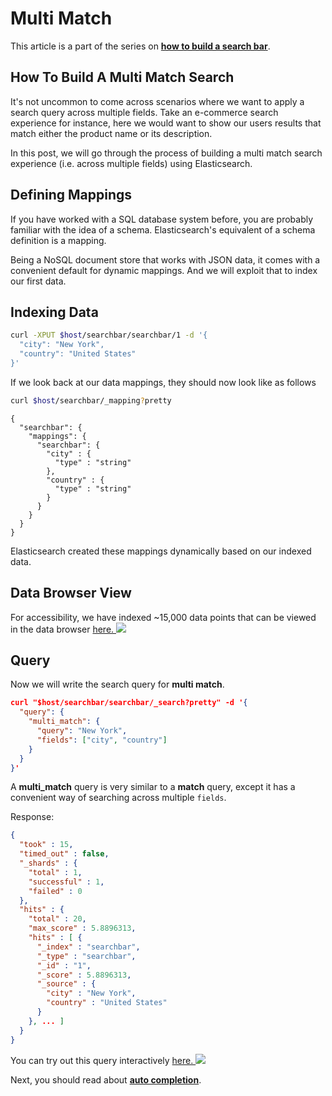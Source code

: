 # Multi Match

This article is a part of the series on [**how to build a search bar**](https://github.com/appbaseio/esc/blob/master/searchbar/introduction.md).

## How To Build A Multi Match Search

It's not uncommon to come across scenarios where we want to apply a search query across multiple fields. Take an e-commerce search experience for instance, here we would want to show our users results that match either the product name or its description.

In this post, we will go through the process of building a multi match search experience (i.e. across multiple fields) using Elasticsearch.


## Defining Mappings

If you have worked with a SQL database system before, you are probably familiar with the idea of a schema. Elasticsearch's equivalent of a schema definition is a mapping.

Being a NoSQL document store that works with JSON data, it comes with a convenient default for dynamic mappings. And we will exploit that to index our first data.

## Indexing Data

```bash
curl -XPUT $host/searchbar/searchbar/1 -d '{
  "city": "New York",
  "country": "United States"
}'
```

If we look back at our data mappings, they should now look like as follows

```bash
curl $host/searchbar/_mapping?pretty
```

```
{
  "searchbar": {
    "mappings": {
      "searchbar": {
        "city" : {
          "type" : "string"
        },
        "country" : {
          "type" : "string"
        }
      }
    }
  }
}
```

Elasticsearch created these mappings dynamically based on our indexed data.

## Data Browser View

For accessibility, we have indexed ~15,000 data points that can be viewed in the data browser [here. ![](https://i.imgur.com/rHOEixS.png)](https://opensource.appbase.io/dejavu/live/#?input_state=XQAAAALGAAAAAAAAAAA9iIqnY-B2BnTZGEQz6wkFsf75RGH_jHaI0iFldVUA8qAu_IuFdCiPbQoJXhucJFD7Tx0dCbrMnss3gpLkoGLSlzMWr0Rs78QzD1cInlCxvWqSgdLhvpBcAJW68g0Vhcn0xKzkLHaOzsy68EPdXOYucCl6c8hMMRGu3y4dlzbBXn60r5lbWVcwldsd4kUXc8NRk6kGMuYbn4Qx47XYODZCQPz6_vsDAwA)

## Query

Now we will write the search query for **multi match**.

```json
curl "$host/searchbar/searchbar/_search?pretty" -d '{
  "query": {
    "multi_match": {
      "query": "New York",
      "fields": ["city", "country"]
    }
  }
}'
```

A **multi_match** query is very similar to a **match** query, except it has a convenient way of searching across multiple `fields`.

Response:
```json
{
  "took" : 15,
  "timed_out" : false,
  "_shards" : {
    "total" : 1,
    "successful" : 1,
    "failed" : 0
  },
  "hits" : {
    "total" : 20,
    "max_score" : 5.8896313,
    "hits" : [ {
      "_index" : "searchbar",
      "_type" : "searchbar",
      "_id" : "1",
      "_score" : 5.8896313,
      "_source" : {
        "city" : "New York",
        "country" : "United States"
      }
    }, ... ]
  }
}
```
You can try out this query interactively [here. ![](https://i.imgur.com/Z4Vt76n.png)](https://opensource.appbase.io/mirage/#?input_state=XQAAAALDBQAAAAAAAAA9iIhnNAWbsswtYjeQNZkpzQK4_mOzUeDpWmHIOnFYWKnjL6-LioSaiwWbKm_OIbIe7ew9C3YQvvSfy-iE0mJ3iUHlS7SxqW4Kfd54TO7SG1hbWbzeo-WSJR46OsqZykOAMwSirRgXpSq5OMBdelMP92rD8WwuEem48-PmehVw-xj9TrrjLdB6QMZ24tgkCj4S8wY4NKZdxnxGJNXHDAiW8CYZ41X_QLVWCkTCtI9soPwJzqCRAE57BJ3eXhcn_e98cm9ym9LyFbfx47JbGMzG-tP4rUljRT-KX0718OJLlPpfWKCUEm56T4kKUyQOIctFML4vd7nbIlNF_HVJf5XthjNmb9bDIZNHNbNitJK5Jn8e2EUlnz479qDBkGPUlTsmLIT7nVfXmBJdSLZ31XFe2BBUJrzKzKu0iHOJNHykD1wPyIC2MmkglG9qmC2SI2bInT4qLUhCFn1GTviO-1iAqhBzz2X8_JNCYZgCmunyXfwPwKioUdz3rOon1QKhKRcNW5ch9W2Bb5dQfRIpm8di3LIGPJ2UCwFHByI4IRXg6qCcmbVhSP43kCAxZrkuAz5PPF9avMk1BEprQN7wCpWOv5rWseLUe1bbyjFw61F71Fa-ciqEr5t84DJw4wkL7jk5FQkIpjq1CUxzIjt63aR7BZZQDRoRcQZj-oyGgV1-ai0BgkrD_och1Q)

Next, you should read about [**auto completion**](https://github.com/appbaseio/esc/blob/master/searchbar/auto-complete.md).
